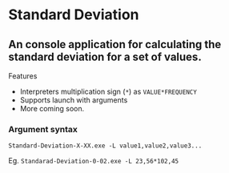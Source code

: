 # Standard Deviation
 **An console application for calculating the standard deviation for a set of values.**
 ---
 Features
* Interpreters multiplication sign (`*`) as `VALUE*FREQUENCY`
* Supports launch with arguments
* More coming soon.

### Argument syntax
`Standard-Deviation-X-XX.exe -L value1,value2,value3...`

Eg.
`Standarad-Deviation-0-02.exe -L 23,56*102,45`
